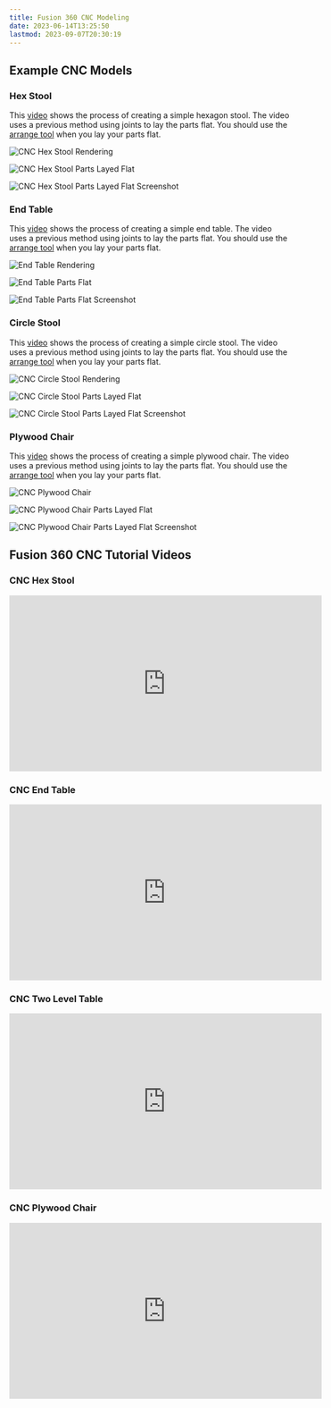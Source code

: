 ```yaml
---
title: Fusion 360 CNC Modeling
date: 2023-06-14T13:25:50
lastmod: 2023-09-07T20:30:19
---
```


## Example CNC Models

### Hex Stool

This [video](https://youtu.be/9utpuieg5lI) shows the process of creating a simple hexagon stool. The video uses a previous method using joints to lay the parts flat. You should use the [arrange tool](https://youtu.be/GzknioA34F8) when you lay your parts flat.

<div class="gallery-grid">

![CNC Hex Stool Rendering](attachments/2021-hex-stool-rendering.jpg)

![CNC Hex Stool Parts Layed Flat](attachments/2021-hex-stool-rendering-parts-flat.jpg)

![CNC Hex Stool Parts Layed Flat Screenshot](attachments/2021-hex-stool-screenshot-parts-flat.png)

</div>

### End Table

This [video](https://youtu.be/GzknioA34F8) shows the process of creating a simple end table. The video uses a previous method using joints to lay the parts flat. You should use the [arrange tool](https://youtu.be/GzknioA34F8) when you lay your parts flat.

<div class="gallery-grid">

![End Table Rendering](attachments/2021-end-table-rendering.jpg)

![End Table Parts Flat](attachments/2021-end-table-rendering-parts-flat.jpg)

![End Table Parts Flat Screenshot](attachments/2021-end-table-screenshot-parts-flat.png)

</div>

### Circle Stool

This [video](https://youtu.be/I6FEMdtcrpI) shows the process of creating a simple circle stool. The video uses a previous method using joints to lay the parts flat. You should use the [arrange tool](https://youtu.be/GzknioA34F8) when you lay your parts flat.

<div class="gallery-grid">

![CNC Circle Stool Rendering](attachments/2021-circle-stool-rendering.jpg)

![CNC Circle Stool Parts Layed Flat](attachments/2021-circle-stool-rendering-parts-flat.jpg)

![CNC Circle Stool Parts Layed Flat Screenshot](attachments/2021-circle-stool-screenshot-of-parts-flat.png)

</div>

### Plywood Chair

This [video](https://youtu.be/GqXQ8TdzYRE) shows the process of creating a simple plywood chair. The video uses a previous method using joints to lay the parts flat. You should use the [arrange tool](https://youtu.be/GzknioA34F8) when you lay your parts flat.

<div class="gallery-grid">

![CNC Plywood Chair](attachments/2021-cnc-chair-rendering.png)

![CNC Plywood Chair Parts Layed Flat](attachments/2021-cnc-chair-rendering-parts-flat.jpg)

![CNC Plywood Chair Parts Layed Flat Screenshot](attachments/2021-cnc-chair-screenshot-parts-flat.png)

</div>

## Fusion 360 CNC Tutorial Videos

<div class="video-grid">

<div class="video-card">

### CNC Hex Stool

<div class="iframe-16-9-container" ><iframe class="youTubeIframe" src="https://www.youtube.com/embed/9utpuieg5lI?rel=0" width="560" height="315" frameborder="0" allowfullscreen="allowfullscreen"></iframe>
</div>
</div>

<div class="video-card">

### CNC End Table

<div class="iframe-16-9-container" ><iframe class="youTubeIframe" src="https://www.youtube.com/embed/GzknioA34F8?rel=0" width="560" height="315" frameborder="0" allowfullscreen="allowfullscreen"></iframe>
</div>
</div>

<div class="video-card">

### CNC Two Level Table

<div class="iframe-16-9-container" ><iframe class="youTubeIframe" src="https://www.youtube.com/embed/I6FEMdtcrpI?rel=0" width="560" height="315" frameborder="0" allowfullscreen="allowfullscreen"></iframe>
</div>
</div>

<div class="video-card">

### CNC Plywood Chair

<div class="iframe-16-9-container" ><iframe class="youTubeIframe" src="https://www.youtube.com/embed/GqXQ8TdzYRE?rel=0" width="560" height="315" frameborder="0" allowfullscreen="allowfullscreen"></iframe>
</div>
</div>

</div>
